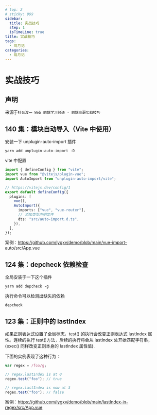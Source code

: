 ```yaml
---
# top: 2
# sticky: 999
sidebar:
  title: 实战技巧
  step: 1
  isTimeLine: true
title: 实战技巧
tags:
  - 每月记
categories:
  - 每月记
---
```


# 实战技巧

## 声明

来源于`抖音渡一 Web 前端学习频道 - 前端高薪实战技巧`

## 140 集：模块自动导入（Vite 中使用）

安装一下 unplugin-auto-import 插件

```shell
yarn add unplugin-auto-import -D
```

vite 中配置

```ts
import { defineConfig } from "vite";
import vue from "@vitejs/plugin-vue";
import AutoImport from "unplugin-auto-import/vite";

// https://vitejs.dev/config/1
export default defineConfig({
  plugins: [
    vue(),
    AutoImport({
      imports: ["vue", "vue-router"],
      // 添加类型声明文件
      dts: "src/auto-import.d.ts",
    }),
  ],
});
```

案例：https://github.com/iygxv/demo/blob/main/vue-import-auto/src/App.vue

## 124 集：depcheck 依赖检查

全局安装于一下这个插件

```shell
yarn add depcheck -g
```

执行命令可以检测出缺失的依赖

```shell
depcheck
```

## 123 集：正则中的 lastIndex

如果正则表达式设置了全局标志，test() 的执行会改变正则表达式 lastIndex 属性。连续的执行 test()方法，后续的执行将会从 lastIndex 处开始匹配字符串，(exec() 同样改变正则本身的 lastIndex 属性值).

下面的实例表现了这种行为：

```js
var regex = /foo/g;

// regex.lastIndex is at 0
regex.test("foo"); // true

// regex.lastIndex is now at 3
regex.test("foo"); // false
```

案例：https://github.com/iygxv/demo/blob/main/lastIndex-in-regex/src/App.vue